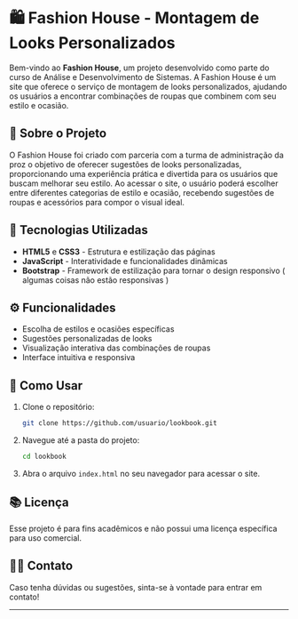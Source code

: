 # 🛍️ Fashion House - Montagem de Looks Personalizados

Bem-vindo ao **Fashion House**, um projeto desenvolvido como parte do curso de Análise e Desenvolvimento de Sistemas. A Fashion House é um site que oferece o serviço de
montagem de looks personalizados, ajudando os usuários a encontrar combinações de roupas que combinem com seu estilo e ocasião.

## 📌 Sobre o Projeto

O Fashion House foi criado com parceria com a turma de administração da proz o objetivo de oferecer sugestões de looks personalizadas, proporcionando uma experiência prática e
divertida para os usuários que buscam melhorar seu estilo. Ao acessar o site, o usuário poderá escolher entre diferentes categorias de estilo e ocasião, recebendo sugestões de
roupas e acessórios para compor o visual ideal.

## 🔧 Tecnologias Utilizadas

- **HTML5** e **CSS3** - Estrutura e estilização das páginas
- **JavaScript** - Interatividade e funcionalidades dinâmicas
- **Bootstrap** - Framework de estilização para tornar o design responsivo ( algumas coisas não estão responsivas )

## ⚙️ Funcionalidades

- Escolha de estilos e ocasiões específicas
- Sugestões personalizadas de looks
- Visualização interativa das combinações de roupas
- Interface intuitiva e responsiva

## 🚀 Como Usar

1. Clone o repositório:
   ```bash
   git clone https://github.com/usuario/lookbook.git
   ```
2. Navegue até a pasta do projeto:
   ```bash
   cd lookbook
   ```
3. Abra o arquivo `index.html` no seu navegador para acessar o site.

## 📚 Licença

Esse projeto é para fins acadêmicos e não possui uma licença específica para uso comercial.

## 🙋‍♀️ Contato

Caso tenha dúvidas ou sugestões, sinta-se à vontade para entrar em contato!

--- 
